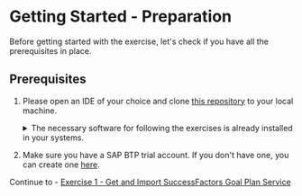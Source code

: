 # Getting Started - Preparation

Before getting started with the exercise, let's check if you have all the prerequisites in place.

## Prerequisites

1. Please open an IDE of your choice and clone [this repository](https://github.com/SAP-samples/teched2023-AD266) to your local machine.
   <details> 
   <summary>The necessary software for following the exercises is already installed in your systems.</summary>
   If you want you could confirm the installations by running the following commands in your terminal:
   
   - Java 17
      ```shell
         java -version
      ```
   - Maven 3.9+ 

     ```shell 
        mvn -version
     ```
   - Node 18+

     ```shell
        node --version
     ```
   - Npm 9+

     ```shell
        npm --version
     ```
   - cdsdk 7.0+

     ```shell
        cds --version
     ```
   - cf cli 7.7+

     ```shell
        cf --version
     ```
   </details>

4. Make sure you have a SAP BTP trial account. If you don't have one, you can create one [here](https://developers.sap.com/tutorials/hcp-create-trial-account.html).

Continue to - [Exercise 1 - Get and Import SuccessFactors Goal Plan Service ](../ex1/README.md)
